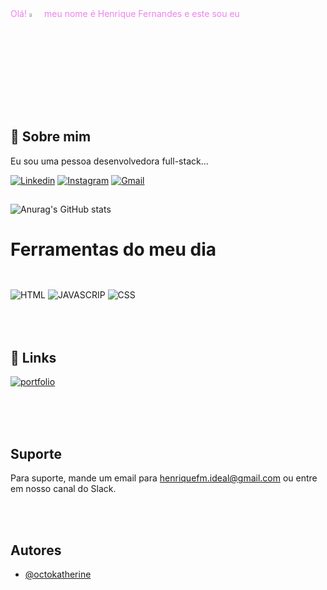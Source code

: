 <div   style="color:violet">                            Olá!
    <img src="https://media.tenor.com/FNR0r9Bb6EwAAAAi/peace-out-victory-hand-emoji.gif" alt="Waving Hand" width="4%"> meu nome é Henrique Fernandes e este sou eu 
</div>

## 🚀 Sobre mim
Eu sou uma pessoa desenvolvedora full-stack...



[![Linkedin](https://img.shields.io/badge/LinkedIn-0077B5?style=for-the-badge&logo=linkedin&logoColor=white)](https://www.linkedin.com/in/henrique-fernandes-90815627a/)
[![Instagram](https://img.shields.io/badge/Instagram-E4405F?style=for-the-badge&logo=instagram&logoColor=white)](https://www.instagram.com/hen.rique_fm/)
[![Gmail](https://img.shields.io/badge/Gmail-D14836?style=for-the-badge&logo=gmail&logoColor=white)](mailto:henriquefm.ideal@gmail.com)


##

![Anurag's GitHub stats](https://github-readme-stats.vercel.app/api?username=setovin&show_icons=true&theme=synthwave)
# Ferramentas do meu dia 
##
<div style="display: inline_block"><br/>
<img alt="HTML" src="https://img.shields.io/badge/HTML-239120?style=for-the-badge&logo=html5&logoColor=white"/>
<img alt="JAVASCRIP" src="https://img.shields.io/badge/JavaScript-F7DF1E?style=for-the-badge&logo=javascript&logoColor=black"/> <img alt="CSS" src="https://img.shields.io/badge/CSS-239120?&style=for-the-badge&logo=css3&logoColor=white"/>
</div>

<br/>
<br/>
<br/>

## 🔗 Links
[![portfolio](https://img.shields.io/badge/my_portfolio-000?style=for-the-badge&logo=ko-fi&logoColor=white)](https://katherineoelsner.com/)


<br/>
<br/>
<br/>

## Suporte

Para suporte, mande um email para henriquefm.ideal@gmail.com ou entre em nosso canal do Slack.

<br/>
<br/>

## Autores

- [@octokatherine](https://www.github.com/octokatherine)



